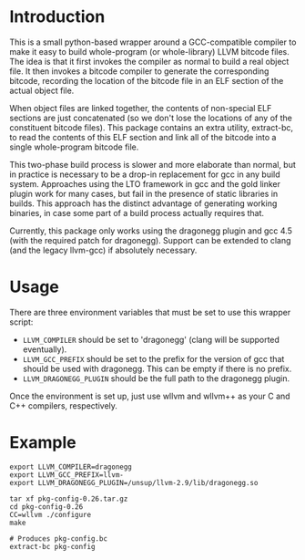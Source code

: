 Introduction
============

This is a small python-based wrapper around a GCC-compatible compiler
to make it easy to build whole-program (or whole-library) LLVM bitcode
files.  The idea is that it first invokes the compiler as normal to
build a real object file.  It then invokes a bitcode compiler to
generate the corresponding bitcode, recording the location of the
bitcode file in an ELF section of the actual object file.

When object files are linked together, the contents of non-special ELF
sections are just concatenated (so we don't lose the locations of any
of the constituent bitcode files).  This package contains an extra
utility, extract-bc, to read the contents of this ELF section and link
all of the bitcode into a single whole-program bitcode file.

This two-phase build process is slower and more elaborate than normal,
but in practice is necessary to be a drop-in replacement for gcc in
any build system.  Approaches using the LTO framework in gcc and the
gold linker plugin work for many cases, but fail in the presence of
static libraries in builds.  This approach has the distinct advantage
of generating working binaries, in case some part of a build process
actually requires that.

Currently, this package only works using the dragonegg plugin and gcc
4.5 (with the required patch for dragonegg).  Support can be extended
to clang (and the legacy llvm-gcc) if absolutely necessary.

Usage
=====

There are three environment variables that must be set to use this
wrapper script:

 * `LLVM_COMPILER` should be set to 'dragonegg' (clang will be supported eventually).
 * `LLVM_GCC_PREFIX` should be set to the prefix for the version of gcc that should
   be used with dragonegg.  This can be empty if there is no prefix.
 * `LLVM_DRAGONEGG_PLUGIN` should be the full path to the dragonegg plugin.

Once the environment is set up, just use wllvm and wllvm++ as your C
and C++ compilers, respectively.

Example
=======

    export LLVM_COMPILER=dragonegg
    export LLVM_GCC_PREFIX=llvm-
    export LLVM_DRAGONEGG_PLUGIN=/unsup/llvm-2.9/lib/dragonegg.so

    tar xf pkg-config-0.26.tar.gz
    cd pkg-config-0.26
    CC=wllvm ./configure
    make

    # Produces pkg-config.bc
    extract-bc pkg-config

